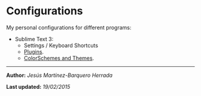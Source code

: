# Configurations
My personal configurations for different programs:
- Sublime Text 3:
	- Settings / Keyboard Shortcuts
	- [Plugins](https://github.com/JesusMtnez/configs/tree/master/Sublime%20Text%203/Plugins).
    - [ColorSchemes and Themes](https://github.com/JesusMtnez/configs/tree/master/Sublime%20Text%203/ColorSchemes-Themes).

---
**Author:** *Jesús Martínez-Barquero Herrada*

**Last updated:** _19/02/2015_